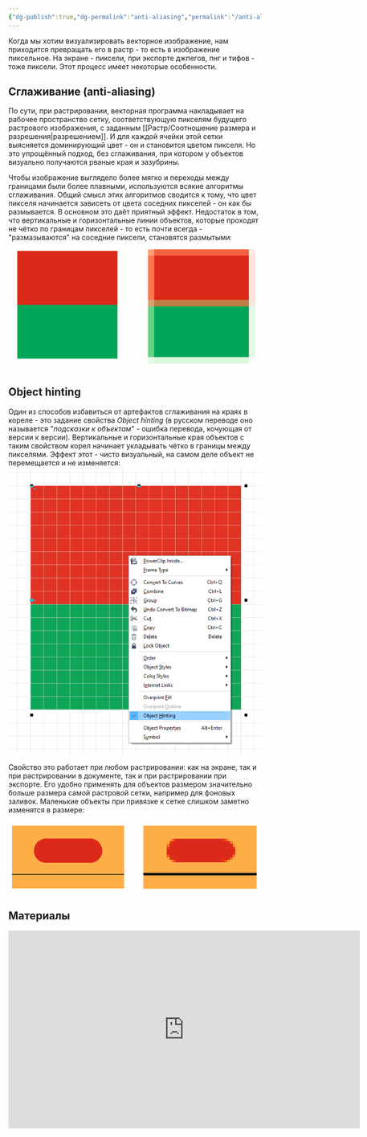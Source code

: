 ```yaml
---
{"dg-publish":true,"dg-permalink":"anti-aliasing","permalink":"/anti-aliasing/","created":"2023-12-13T18:35:18.331+07:00","updated":"2024-09-04T13:55:22.531+07:00"}
---
```


Когда мы хотим визуализировать векторное изображение, нам приходится превращать его в растр - то есть в изображение пиксельное. На экране - пиксели, при экспорте джпегов, пнг и тифов - тоже пиксели. Этот процесс имеет некоторые особенности.

## Сглаживание (anti-aliasing)

По сути, при растрировании, векторная программа накладывает на рабочее пространство  сетку, соответствующую пикселям будущего растрового изображения, с заданным [[Растр/Соотношение размера и разрешения\|разрешением]]. И для каждой ячейки этой сетки выясняется доминирующий цвет - он и становится цветом пикселя. Но это упрощённый подход, без сглаживания, при котором у объектов визуально получаются рваные края и зазубрины.

Чтобы изображение выглядело более мягко и переходы между границами были более плавными, используются всякие алгоритмы сглаживания. Общий смысл этих алгоритмов сводится к тому, что цвет пикселя начинается зависеть от цвета соседних пикселей - он как бы размывается. В основном это даёт приятный эффект. Недостаток в том, что вертикальные и горизонтальные линии объектов, которые проходят не чётко по границам пикселей - то есть почти всегда - "размазываются" на соседние пиксели, становятся размытыми:
![anti-aliased-edges-1.png](/img/user/assets/anti-aliased-edges-1.png)

## Object hinting

Один из способов избавиться от артефактов сглаживания на краях в кореле - это задание свойства *Object hinting* (в русском переводе оно называется "*подсказки к объектам*" - ошибка перевода, кочующая от версии к версии). Вертикальные и горизонтальные края объектов с таким свойством корел начинает укладывать чётко в границы между пикселями. Эффект этот  - чисто визуальный, на самом деле объект не перемещается и не изменяется:
![object-hinting-property-1.png](/img/user/assets/object-hinting-property-1.png)

Свойство это работает при любом растрировании: как на экране, так и при растрировании в документе, так и при растрировании при экспорте. Его удобно применять для объектов размером значительно больше размера самой растровой сетки, например для фоновых заливок. Маленькие объекты при привязке к сетке слишком заметно изменятся в размере:

![object-hinting-small-1.png](/img/user/assets/object-hinting-small-1.png)
## Материалы

<iframe width="700" height="394" src="https://www.youtube.com/embed/n3UE--6iWw8" class="youtube" title="" loading="lazy" frameborder="0" allow="accelerometer; autoplay; clipboard-write; encrypted-media; gyroscope; picture-in-picture; web-share" allowfullscreen></iframe>